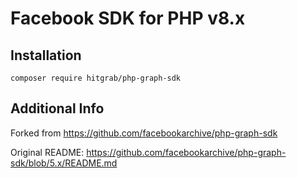 # Facebook SDK for PHP v8.x

## Installation

```composer require hitgrab/php-graph-sdk```

## Additional Info

Forked from https://github.com/facebookarchive/php-graph-sdk

Original README: https://github.com/facebookarchive/php-graph-sdk/blob/5.x/README.md
